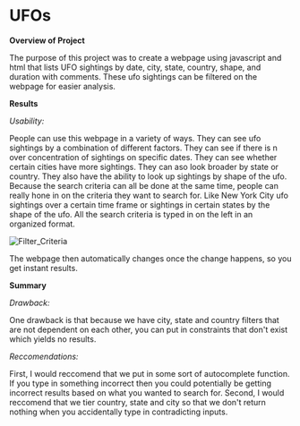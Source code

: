 # UFOs

**Overview of Project**

The purpose of this project was to create a webpage using javascript and html that lists UFO sightings by date, city, state, country, shape, and duration with comments. These ufo sightings can be filtered on the webpage for easier analysis.

**Results**

_Usability:_

People can use this webpage in a variety of ways. They can see ufo sightings by a combination of different factors. They can see if there is n over concentration of sightings on specific dates. They can see whether certain cities have more sightings. They can aso look broader by state or country. They also have the ability to look up sightings by shape of the ufo. Because the search criteria can all be done at the same time, people can really hone in on the criteria they want to search for. Like New York City ufo sightings over a certain time frame or sightings in certain states by the shape of the ufo. All the search criteria is typed in on the left in an organized format.

![Filter_Criteria](https://user-images.githubusercontent.com/95661553/158095395-7a3f83ba-4134-4a80-8a6f-2131b08b1043.png)

The webpage then automatically changes once the change happens, so you get instant results.


**Summary**

_Drawback:_

One drawback is that because we have city, state and country filters that are not dependent on each other, you can put in constraints that don't exist which yields no results.

_Reccomendations:_

First, I would reccomend that we put in some sort of autocomplete function. If you type in something incorrect then you could potentially be getting incorrect results based on what you wanted to search for. Second, I would reccomend that we tier country, state and city so that we don't return nothing when you accidentally type in contradicting inputs.
